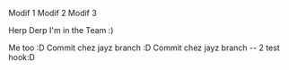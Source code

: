 Modif 1
Modif 2
Modif 3

Herp Derp I'm in the Team :)

Me too :D
Commit chez jayz branch :D
Commit chez jayz branch -- 2 test hook:D